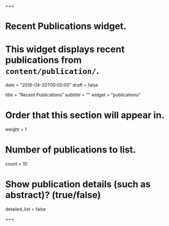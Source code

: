 +++
# Recent Publications widget.
# This widget displays recent publications from `content/publication/`.

date = "2016-04-20T00:00:00"
draft = false

title = "Recent Publications"
subtitle = ""
widget = "publications"

# Order that this section will appear in.
weight = 1

# Number of publications to list.
count = 10

# Show publication details (such as abstract)? (true/false)
detailed_list = false

+++


